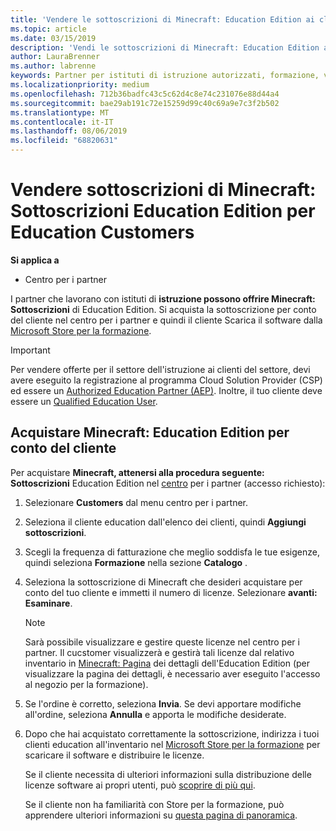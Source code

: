 ```yaml
---
title: 'Vendere le sottoscrizioni di Minecraft: Education Edition ai clienti del settore istruzione'
ms.topic: article
ms.date: 03/15/2019
description: 'Vendi le sottoscrizioni di Minecraft: Education Edition ai clienti qualificati del settore istruzione.'
author: LauraBrenner
ms.author: labrenne
keywords: Partner per istituti di istruzione autorizzati, formazione, vendite a Education, scuole
ms.localizationpriority: medium
ms.openlocfilehash: 712b36badfc43c5c62d4c8e74c231076e88d44a4
ms.sourcegitcommit: bae29ab191c72e15259d99c40c69a9e7c3f2b502
ms.translationtype: MT
ms.contentlocale: it-IT
ms.lasthandoff: 08/06/2019
ms.locfileid: "68820631"
---
```

# <a name="sell-minecraft-education-edition-subscriptions-to-education-customers"></a>Vendere sottoscrizioni di Minecraft: Sottoscrizioni Education Edition per Education Customers

**Si applica a**

-  Centro per i partner

I partner che lavorano con istituti di **istruzione possono offrire Minecraft: Sottoscrizioni** di Education Edition. Si acquista la sottoscrizione per conto del cliente nel centro per i partner e quindi il cliente Scarica il software dalla [Microsoft Store per la formazione](https://educationstore.microsoft.com). 

>[!IMPORTANT]
>Per vendere offerte per il settore dell'istruzione ai clienti del settore, devi avere eseguito la registrazione al programma Cloud Solution Provider (CSP) ed essere un [Authorized Education Partner (AEP)](https://www.mepn.com). Inoltre, il tuo cliente deve essere un [Qualified Education User](https://www.microsoftvolumelicensing.com/DocumentSearch.aspx?Mode=3&DocumentTypeId=7).  

 
## <a name="buy-minecraft-education-edition-on-behalf-of-your-customer"></a>Acquistare **Minecraft: Education Edition** per conto del cliente

Per acquistare **Minecraft, attenersi alla procedura seguente: Sottoscrizioni** Education Edition nel [centro](https://partnercenter.microsoft.com/pcv/dashboard/overview
) per i partner (accesso richiesto):

  1.  Selezionare **Customers** dal menu centro per i partner.
  
  2.  Seleziona il cliente education dall'elenco dei clienti, quindi **Aggiungi sottoscrizioni**.
  
  3.  Scegli la frequenza di fatturazione che meglio soddisfa le tue esigenze, quindi seleziona **Formazione** nella sezione **Catalogo** .

  4.  Seleziona la sottoscrizione di Minecraft che desideri acquistare per conto del tuo cliente e immetti il numero di licenze. Selezionare **avanti: Esaminare**.

      >[!NOTE]
      >Sarà possibile visualizzare e gestire queste licenze nel centro per i partner. Il cucstomer visualizzerà e gestirà tali licenze dal relativo inventario in [Minecraft: Pagina](https://educationstore.microsoft.com/store/details/minecraft-education-edition/9nblggh4r2r6) dei dettagli dell'Education Edition (per visualizzare la pagina dei dettagli, è necessario aver eseguito l'accesso al negozio per la formazione). 

  5.  Se l'ordine è corretto, seleziona **Invia**. Se devi apportare modifiche all'ordine, seleziona **Annulla** e apporta le modifiche desiderate.   

  6.  Dopo che hai acquistato correttamente la sottoscrizione, indirizza i tuoi clienti education all'inventario nel [Microsoft Store per la formazione](https://educationstore.microsoft.com) per scaricare il software e distribuire le licenze.

      Se il cliente necessita di ulteriori informazioni sulla distribuzione delle licenze software ai propri utenti, può [scoprire di più qui](https://docs.microsoft.com/education/windows/school-get-minecraft#distribute-minecraft).  
  
      Se il cliente non ha familiarità con Store per la formazione, può apprendere ulteriori informazioni su [questa pagina di panoramica](https://docs.microsoft.com/microsoft-store/windows-store-for-business-overview).  

      

